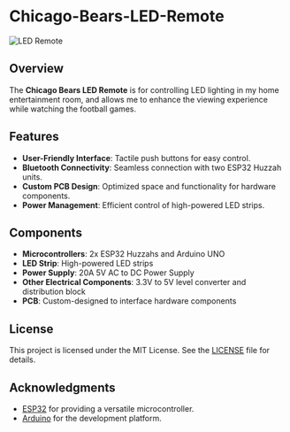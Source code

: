 # Chicago-Bears-LED-Remote

![LED Remote](path/to/your/image.png)

## Overview

The **Chicago Bears LED Remote** is for controlling LED lighting in my home entertainment room, and allows me to enhance the viewing experience while watching the football games.

## Features

- **User-Friendly Interface**: Tactile push buttons for easy control.
- **Bluetooth Connectivity**: Seamless connection with two ESP32 Huzzah units.
- **Custom PCB Design**: Optimized space and functionality for hardware components.
- **Power Management**: Efficient control of high-powered LED strips.

## Components

- **Microcontrollers**: 2x ESP32 Huzzahs and Arduino UNO
- **LED Strip**: High-powered LED strips
- **Power Supply**: 20A 5V AC to DC Power Supply
- **Other Electrical Components**: 3.3V to 5V level converter and distribution block
- **PCB**: Custom-designed to interface hardware components

## License

This project is licensed under the MIT License. See the [LICENSE](LICENSE) file for details.

## Acknowledgments

- [ESP32](https://www.esp32.com/) for providing a versatile microcontroller.
- [Arduino](https://www.arduino.cc/) for the development platform.
